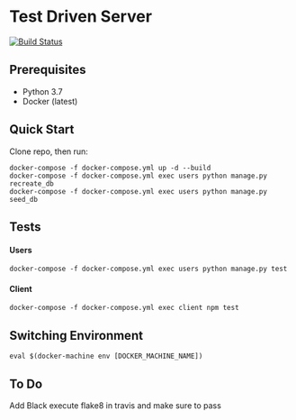 # Test Driven Server
[![Build Status](https://travis-ci.org/amangona/testdriven-flask-template.svg?branch=master)](https://travis-ci.org/amangona/testdriven-flask-template)

## Prerequisites

- Python 3.7
- Docker (latest)

## Quick Start

Clone repo, then run:
```
docker-compose -f docker-compose.yml up -d --build 
docker-compose -f docker-compose.yml exec users python manage.py recreate_db
docker-compose -f docker-compose.yml exec users python manage.py seed_db 
```
## Tests
#### Users
```
docker-compose -f docker-compose.yml exec users python manage.py test
```
#### Client
```
docker-compose -f docker-compose.yml exec client npm test
```
## Switching Environment
```
eval $(docker-machine env [DOCKER_MACHINE_NAME])
```

## To Do
Add Black
execute flake8 in travis and make sure to pass
